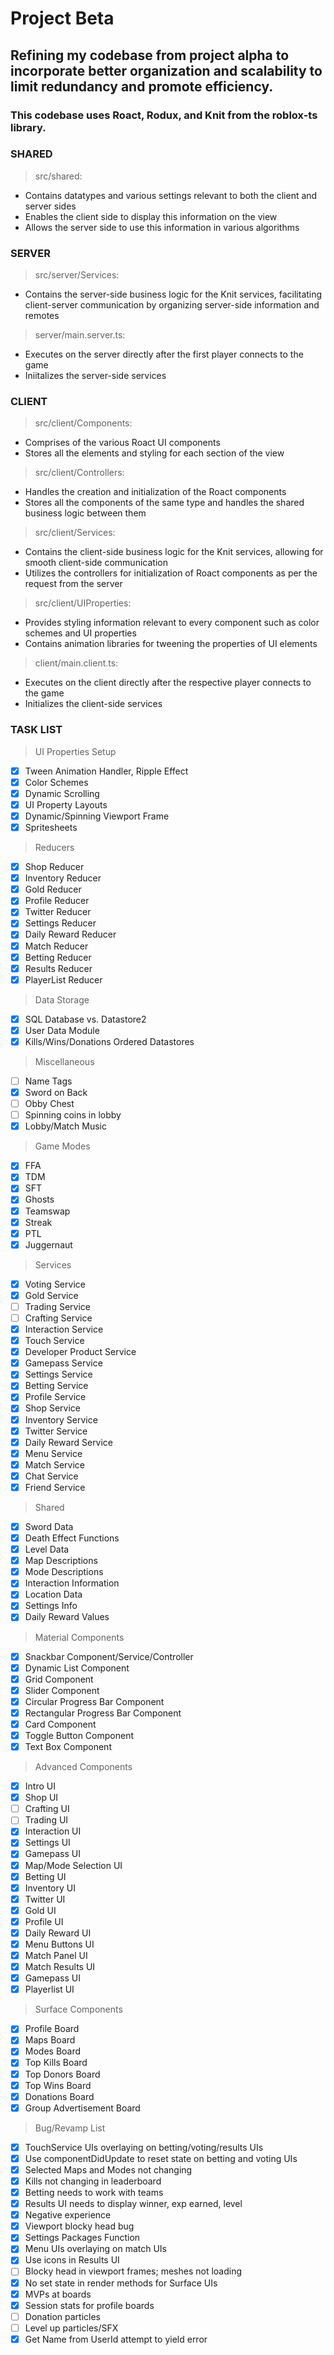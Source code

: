 # Project Beta
## Refining my codebase from project alpha to incorporate better organization and scalability to limit redundancy and promote efficiency. 
### This codebase uses Roact, Rodux, and Knit from the roblox-ts library.
### **SHARED**
> src/shared:
- Contains datatypes and various settings relevant to both the client and server sides
- Enables the client side to display this information on the view
- Allows the server side to use this information in various algorithms
### **SERVER**
> src/server/Services:
- Contains the server-side business logic for the Knit services, facilitating client-server communication by organizing server-side information and remotes
> server/main.server.ts:
- Executes on the server directly after the first player connects to the game
- Iniitalizes the server-side services
### **CLIENT**
> src/client/Components:
- Comprises of the various Roact UI components
- Stores all the elements and styling for each section of the view
> src/client/Controllers:
- Handles the creation and initialization of the Roact components
- Stores all the components of the same type and handles the shared business logic between them
> src/client/Services:
- Contains the client-side business logic for the Knit services, allowing for smooth client-side communication
- Utilizes the controllers for initialization of Roact components as per the request from the server
> src/client/UIProperties:
- Provides styling information relevant to every component such as color schemes and UI properties
- Contains animation libraries for tweening the properties of UI elements
> client/main.client.ts:
- Executes on the client directly after the respective player connects to the game
- Initializes the client-side services
### **TASK LIST**
> UI Properties Setup
- [x] Tween Animation Handler, Ripple Effect
- [x] Color Schemes
- [x] Dynamic Scrolling
- [x] UI Property Layouts
- [x] Dynamic/Spinning Viewport Frame
- [x] Spritesheets

> Reducers
- [x] Shop Reducer
- [x] Inventory Reducer
- [x] Gold Reducer
- [x] Profile Reducer
- [x] Twitter Reducer
- [x] Settings Reducer
- [x] Daily Reward Reducer
- [x] Match Reducer
- [x] Betting Reducer
- [x] Results Reducer
- [x] PlayerList Reducer

> Data Storage
- [x] SQL Database vs. Datastore2
- [x] User Data Module
- [x] Kills/Wins/Donations Ordered Datastores

> Miscellaneous
- [ ] Name Tags
- [x] Sword on Back
- [ ] Obby Chest
- [ ] Spinning coins in lobby
- [x] Lobby/Match Music

> Game Modes
- [x] FFA
- [x] TDM
- [x] SFT
- [x] Ghosts
- [x] Teamswap
- [x] Streak
- [x] PTL
- [x] Juggernaut

> Services
- [x] Voting Service
- [x] Gold Service
- [ ] Trading Service
- [ ] Crafting Service
- [x] Interaction Service
- [x] Touch Service
- [x] Developer Product Service
- [x] Gamepass Service
- [x] Settings Service
- [x] Betting Service
- [x] Profile Service
- [x] Shop Service
- [x] Inventory Service
- [x] Twitter Service
- [x] Daily Reward Service
- [x] Menu Service
- [x] Match Service
- [x] Chat Service
- [x] Friend Service

> Shared
- [x] Sword Data
- [x] Death Effect Functions
- [x] Level Data
- [x] Map Descriptions
- [x] Mode Descriptions
- [x] Interaction Information
- [x] Location Data
- [x] Settings Info
- [x] Daily Reward Values

> Material Components
- [x] Snackbar Component/Service/Controller
- [x] Dynamic List Component
- [x] Grid Component
- [x] Slider Component
- [x] Circular Progress Bar Component
- [x] Rectangular Progress Bar Component
- [x] Card Component
- [x] Toggle Button Component
- [x] Text Box Component

> Advanced Components
- [x] Intro UI
- [x] Shop UI
- [ ] Crafting UI
- [ ] Trading UI
- [x] Interaction UI
- [x] Settings UI
- [x] Gamepass UI
- [x] Map/Mode Selection UI
- [x] Betting UI
- [x] Inventory UI
- [x] Twitter UI
- [x] Gold UI
- [x] Profile UI
- [x] Daily Reward UI
- [x] Menu Buttons UI
- [x] Match Panel UI
- [x] Match Results UI
- [x] Gamepass UI
- [x] Playerlist UI

> Surface Components
- [x] Profile Board
- [x] Maps Board
- [x] Modes Board   
- [x] Top Kills Board
- [x] Top Donors Board
- [x] Top Wins Board
- [x] Donations Board
- [x] Group Advertisement Board

> Bug/Revamp List
- [x] TouchService UIs overlaying on betting/voting/results UIs
- [x] Use componentDidUpdate to reset state on betting and voting UIs
- [x] Selected Maps and Modes not changing
- [x] Kills not changing in leaderboard
- [x] Betting needs to work with teams
- [x] Results UI needs to display winner, exp earned, level
- [x] Negative experience
- [x] Viewport blocky head bug
- [x] Settings Packages Function
- [x] Menu UIs overlaying on match UIs
- [x] Use icons in Results UI
- [ ] Blocky head in viewport frames; meshes not loading
- [x] No set state in render methods for Surface UIs
- [x] MVPs at boards
- [x] Session stats for profile boards
- [ ] Donation particles
- [ ] Level up particles/SFX
- [x] Get Name from UserId attempt to yield error